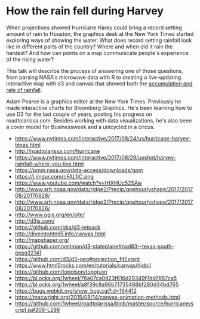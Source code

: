 # How the rain fell during Harvey 

When projections showed Hurricane Harey could bring a record setting amount of rain to Houston, the graphics desk at the New York Times started exploring ways of showing the water. What does record setting rainfall look like in different parts of the country? Where and when did it rain the hardest? And how can points on a map communicate people's experience of the rising water? 

This talk will describe the process of answering one of those questions, from parsing NASA's microwave data with R to creating a live-updating interactive map with d3 and canvas that showed both the [accumulation and rate of rainfall](https://www.nytimes.com/interactive/2017/08/24/us/hurricane-harvey-texas.html). 

Adam Pearce is a graphics editor at the New York Times. Previously he made interactive charts for Bloomberg Graphics. He's been learning how to use D3 for the last couple of years, posting his progress on roadtolarissa.com. Besides working with data visualizations, he's also been a cover model for Businessweek and a unicycled in a circus.



- https://www.nytimes.com/interactive/2017/08/24/us/hurricane-harvey-texas.html
- http://roadtolarissa.com/hurricane
- https://www.nytimes.com/interactive/2017/08/29/upshot/harvey-rainfall-where-you-live.html
- https://pmm.nasa.gov/data-access/downloads/gpm
- https://i.imgur.com/cFAL1iC.png
- https://www.youtube.com/watch?v=tHXHUc52SAw
- http://www.srh.noaa.gov/data/ridge2/Precip/qpehourlyshape/2017/201708/20170828/
- http://www.srh.noaa.gov/data/ridge2/Precip/qpehourlyshape/2017/201708/20170826/
- http://www.qgis.org/en/site/
- http://d3js.com/
- https://github.com/gka/d3-jetpack
- http://diveintohtml5.info/canvas.html
- http://mapshaper.org/
- https://github.com/veltman/d3-stateplane#nad83--texas-south-epsg32141
- https://github.com/d3/d3-geo#projection_fitExtent
- https://www.html5rocks.com/en/tutorials/canvas/hidpi/
- https://github.com/topojson/topojson
- https://bl.ocks.org/1wheel/76a07ca0d23f616d29349f7dd7857ca5
- https://bl.ocks.org/1wheel/a8f39c8a96b71735488bf280d34bd765
- https://bugs.webkit.org/show_bug.cgi?id=164412
- https://macwright.org/2015/08/14/canvas-animation-methods.html
- https://github.com/1wheel/roadtolarissa/blob/master/source/hurricane/script.js#206-L296
